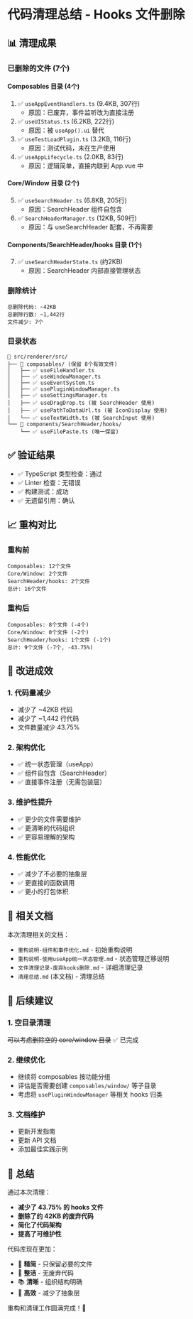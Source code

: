 # 代码清理总结 - Hooks 文件删除

## 📊 清理成果

### 已删除的文件 (7个)

#### Composables 目录 (4个)

1. ✅ `useAppEventHandlers.ts` (9.4KB, 307行)
   - 原因：已废弃，事件监听改为直接注册
2. ✅ `useUIStatus.ts` (6.2KB, 222行)
   - 原因：被 `useApp().ui` 替代
3. ✅ `useTestLoadPlugin.ts` (3.2KB, 116行)
   - 原因：测试代码，未在生产使用
4. ✅ `useAppLifecycle.ts` (2.0KB, 83行)
   - 原因：逻辑简单，直接内联到 App.vue 中

#### Core/Window 目录 (2个)

5. ✅ `useSearchHeader.ts` (6.8KB, 205行)
   - 原因：SearchHeader 组件自包含
6. ✅ `SearchHeaderManager.ts` (12KB, 509行)
   - 原因：与 useSearchHeader 配套，不再需要

#### Components/SearchHeader/hooks 目录 (1个)

7. ✅ `useSearchHeaderState.ts` (约2KB)
   - 原因：SearchHeader 内部直接管理状态

### 删除统计

```
总删除代码: ~42KB
总删除行数: ~1,442行
文件减少: 7个
```

### 目录状态

```
📁 src/renderer/src/
├── 📁 composables/ (保留 8个有效文件)
│   ├── ✅ useFileHandler.ts
│   ├── ✅ useWindowManager.ts
│   ├── ✅ useEventSystem.ts
│   ├── ✅ usePluginWindowManager.ts
│   ├── ✅ useSettingsManager.ts
│   ├── ✅ useDragDrop.ts (被 SearchHeader 使用)
│   ├── ✅ usePathToDataUrl.ts (被 IconDisplay 使用)
│   └── ✅ useTextWidth.ts (被 SearchInput 使用)
└── 📁 components/SearchHeader/hooks/
    └── ✅ useFilePaste.ts (唯一保留)
```

## ✅ 验证结果

- ✅ TypeScript 类型检查：通过
- ✅ Linter 检查：无错误
- ✅ 构建测试：成功
- ✅ 无遗留引用：确认

## 📈 重构对比

### 重构前

```
Composables: 12个文件
Core/Window: 2个文件
SearchHeader/hooks: 2个文件
总计: 16个文件
```

### 重构后

```
Composables: 8个文件 (-4个)
Core/Window: 0个文件 (-2个)
SearchHeader/hooks: 1个文件 (-1个)
总计: 9个文件 (-7个, -43.75%)
```

## 🎯 改进成效

### 1. 代码量减少

- 减少了 ~42KB 代码
- 减少了 ~1,442 行代码
- 文件数量减少 43.75%

### 2. 架构优化

- ✅ 统一状态管理（useApp）
- ✅ 组件自包含（SearchHeader）
- ✅ 直接事件注册（无需包装层）

### 3. 维护性提升

- ✅ 更少的文件需要维护
- ✅ 更清晰的代码组织
- ✅ 更容易理解的架构

### 4. 性能优化

- ✅ 减少了不必要的抽象层
- ✅ 更直接的函数调用
- ✅ 更小的打包体积

## 📝 相关文档

本次清理相关的文档：

- `重构说明-组件和事件优化.md` - 初始重构说明
- `重构说明-使用useApp统一状态管理.md` - 状态管理迁移说明
- `文件清理记录-废弃hooks删除.md` - 详细清理记录
- `清理总结.md` (本文档) - 清理总结

## 🔄 后续建议

### 1. 空目录清理

~~可以考虑删除空的 core/window 目录~~ ✅ 已完成

### 2. 继续优化

- 继续将 composables 按功能分组
- 评估是否需要创建 `composables/window/` 等子目录
- 考虑将 `usePluginWindowManager` 等相关 hooks 归类

### 3. 文档维护

- 更新开发指南
- 更新 API 文档
- 添加最佳实践示例

## 🎉 总结

通过本次清理：

- **减少了 43.75% 的 hooks 文件**
- **删除了约 42KB 的废弃代码**
- **简化了代码架构**
- **提高了可维护性**

代码库现在更加：

- 🎯 **精简** - 只保留必要的文件
- 🧹 **整洁** - 无废弃代码
- 📚 **清晰** - 组织结构明确
- 🚀 **高效** - 减少了抽象层

重构和清理工作圆满完成！🎊

